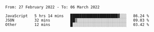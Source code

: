 <!--START_SECTION:waka-->

```text
From: 27 February 2022 - To: 06 March 2022

JavaScript   5 hrs 14 mins   █████████████████████▓░░░   86.24 %
JSON         32 mins         ██▒░░░░░░░░░░░░░░░░░░░░░░   09.03 %
Other        12 mins         █░░░░░░░░░░░░░░░░░░░░░░░░   03.42 %
```

<!--END_SECTION:waka-->
